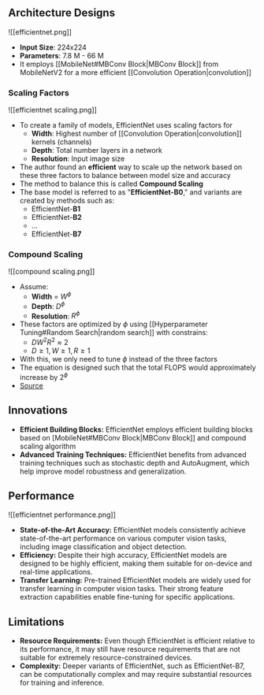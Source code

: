 ## Architecture Designs
![[efficientnet.png]]
- **Input Size**: 224x224
- **Parameters**: 7.8 M - 66 M
- It employs [[MobileNet#MBConv Block|MBConv Block]] from MobileNetV2 for a more efficient [[Convolution Operation|convolution]]
### Scaling Factors
![[efficientnet scaling.png]]
- To create a family of models, EfficientNet uses scaling factors for 
	- **Width**: Highest number of [[Convolution Operation|convolution]] kernels (channels)
	- **Depth**: Total number layers in a network
	- **Resolution**: Input image size
- The author found an **efficient** way to scale up the network based on these three factors to balance between model size and accuracy
- The method to balance this is called **Compound Scaling**
- The base model is referred to as "**EfficientNet-B0**," and variants are created by methods such as:
	- EfficientNet-**B1**
	- EfficientNet-**B2**
	- ...
	- EfficientNet-**B7**
### Compound Scaling
![[compound scaling.png]]
- Assume:
	-  **Width** = $W^\phi$
	- **Depth**: $D^\phi$
	- **Resolution**: $R^\phi$
- These factors are optimized by $\phi$ using [[Hyperparameter Tuning#Random Search|random search]] with constrains:
	- $DW^2R^2 \approx 2$
	- $D \geq 1, W \geq 1, R \geq 1$
- With this, we only need to tune $\phi$ instead of the three factors
- The equation is designed such that the total FLOPS would approximately increase by $2^\phi$
- [Source](https://towardsai.net/p/l/efficientnet%E2%80%8A-%E2%80%8Aan-elegant-powerful-cnn)
## Innovations
- **Efficient Building Blocks:** EfficientNet employs efficient building blocks based on [MobileNet#MBConv Block|MBConv Block]] and compound scaling algorithm
- **Advanced Training Techniques:** EfficientNet benefits from advanced training techniques such as stochastic depth and AutoAugment, which help improve model robustness and generalization.
## Performance
![[efficientnet performance.png]]
- **State-of-the-Art Accuracy:** EfficientNet models consistently achieve state-of-the-art performance on various computer vision tasks, including image classification and object detection.
- **Efficiency:** Despite their high accuracy, EfficientNet models are designed to be highly efficient, making them suitable for on-device and real-time applications.
- **Transfer Learning:** Pre-trained EfficientNet models are widely used for transfer learning in computer vision tasks. Their strong feature extraction capabilities enable fine-tuning for specific applications.
## Limitations
- **Resource Requirements:** Even though EfficientNet is efficient relative to its performance, it may still have resource requirements that are not suitable for extremely resource-constrained devices.
- **Complexity:** Deeper variants of EfficientNet, such as EfficientNet-B7, can be computationally complex and may require substantial resources for training and inference.